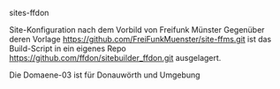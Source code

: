 sites-ffdon

Site-Konfiguration nach dem Vorbild von Freifunk Münster
Gegenüber deren Vorlage
   https://github.com/FreiFunkMuenster/site-ffms.git
ist das Build-Script in ein eigenes Repo
   https://github.com/ffdon/sitebuilder_ffdon.git
ausgelagert.


Die Domaene-03 ist für Donauwörth und Umgebung

